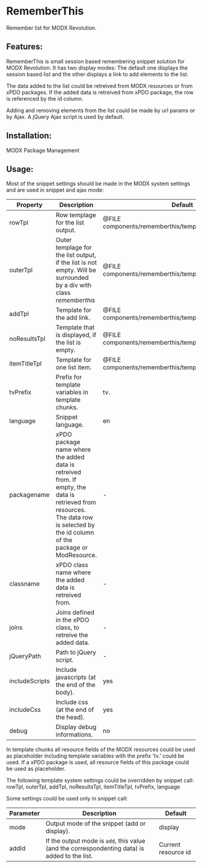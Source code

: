 RememberThis
================================================================================

Remember list for MODX Revolution.

Features:
--------------------------------------------------------------------------------
RememberThis is small session based remembering snippet solution for MODX Revolution. It has two display modes: The default one displays the session based list and the other displays a link to add elements to the list. 

The data added to the list could be retreived from MODX resources or from xPDO packages. If the added data is retreived from xPDO package, the row is referenced by the id column.

Adding and removing elements from the list could be made by url params or by Ajax. A jQuery Ajax script is used by default. 

Installation:
--------------------------------------------------------------------------------
MODX Package Management

Usage:
--------------------------------------------------------------------------------

Most of the snippet settings should be made in the MODX system settings and are used in snippet and ajax mode:

Property | Description | Default
---- | ----------- | -------
rowTpl | Row templage for the list output. | @FILE components/rememberthis/templates/rowTpl.html
outerTpl | Outer templage for the list output, if the list is not empty. Will be surrounded by a div with class *rememberthis* | @FILE components/rememberthis/templates/outerTpl.html
addTpl | Template for the add link. | @FILE components/rememberthis/templates/addTpl.html
noResultsTpl | Template that is displayed, if the list is empty. | @FILE components/rememberthis/templates/noResultsTpl.html
itemTitleTpl | Template for one list item. | @FILE components/rememberthis/templates/itemTitleTpl.html
tvPrefix | Prefix for template variables in template chunks. | tv.
language | Snippet language. | en
packagename | xPDO package name where the added data is retreived from. If empty, the data is retrieved from resources. The data row is selected by the id column of the package or ModResource. | -
classname | xPDO class name where the added data is retreived from. | -
joins | Joins defined in the xPDO class, to retreive the added data. | -
jQueryPath | Path to jQuery script. | -
includeScripts | Include javascripts (at the end of the body). | yes
includeCss | Include css (at the end of the head). | yes
debug | Display debug informations. | no

In template chunks all resource fields of the MODX resources could be used as placeholder including template variables with the prefix 'tv.' could be used. If a xPDO package is used, all resource fields of this package could be used as placeholder.

The following template system settings could be overridden by snippet call:
rowTpl, outerTpl, addTpl, noResultsTpl, itemTitleTpl, tvPrefix, language

Some settings could be used only in snippet call:

Parameter | Description | Default
---- | ----------- | -------
mode | Output mode of the snippet (add or display). | display
addId | If the output mode is `add`, this value (and the correspondenting data) is added to the list. | Current resource id